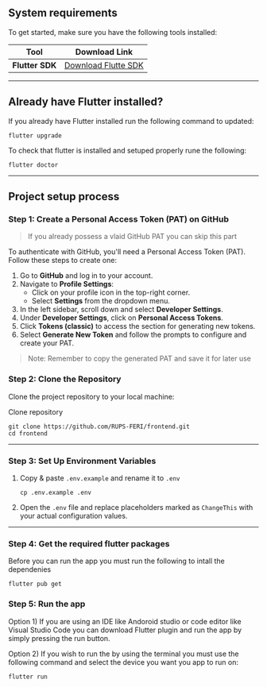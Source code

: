 ## System requirements

To get started, make sure you have the following tools installed:

| Tool               | Download Link                                                  |
|--------------------|----------------------------------------------------------------|
| **Flutter SDK**         | [Download Flutte SDK](https://docs.flutter.dev/get-started/install)  |


---

## Already have Flutter installed?

If you already have Flutter installed run the following command to updated:
```
flutter upgrade
```

To check that flutter is installed and setuped properly rune the following:
```
flutter doctor
```

---


## Project setup process

### Step 1: Create a Personal Access Token (PAT) on GitHub

> If you already possess a vlaid GitHub PAT you can skip this part

To authenticate with GitHub, you'll need a Personal Access Token (PAT). Follow these steps to create one:

1) Go to **GitHub** and log in to your account.
2) Navigate to **Profile Settings**:
   - Click on your profile icon in the top-right corner.
   -  Select **Settings** from the dropdown menu.
3) In the left sidebar, scroll down and select **Developer Settings**.
4) Under **Developer Settings**, click on **Personal Access Tokens**.
5) Click **Tokens (classic)** to access the section for generating new tokens. 
6) Select **Generate New Token** and follow the prompts to configure and create your PAT.

> Note: Remember to copy the generated PAT and save it for later use

### Step 2: Clone the Repository

Clone the project repository to your local machine:

Clone repository
```
git clone https://github.com/RUPS-FERI/frontend.git
cd frontend
```

---

### Step 3: Set Up Environment Variables

1) Copy & paste `.env.example` and rename it to `.env`

    ```
    cp .env.example .env
    ```
   
2) Open the `.env` file and replace placeholders marked as `ChangeThis` with your actual configuration values.

--- 

### Step 4: Get the required flutter packages

Before you can run the app you must run the following to intall the dependenies
```
flutter pub get
```

### Step 5: Run the app

Option 1) If you are using an IDE like Andoroid studio or code editor like Visual Studio Code you can download Flutter plugin and run the app by simply pressing the run button.

Option 2) If you wish to run the by using the terminal you must use the following command and select the device you want you app to run on:
```
flutter run
```
